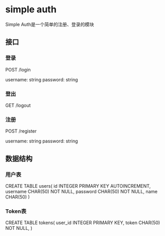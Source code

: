 # simple auth


Simple Auth是一个简单的注册、登录的模块


## 接口

### 登录

POST /login

username: string
password: string

### 登出

GET /logout

### 注册

POST /register

username: string
password: string


## 数据结构




### 用户表

CREATE TABLE users(
    id INTEGER PRIMARY KEY AUTOINCREMENT,
    username CHAR(50) NOT NULL,
    password CHAR(50) NOT NULL,
    name CHAR(50)
)

### Token表

CREATE TABLE tokens(
    user_id INTEGER PRIMARY KEY,
    token CHAR(50) NOT NULL,
)



